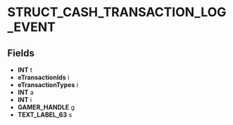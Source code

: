 # STRUCT_CASH_TRANSACTION_LOG_EVENT

## Fields
* **INT** t
* **eTransactionIds** i
* **eTransactionTypes** i
* **INT** a
* **INT** i
* **GAMER_HANDLE** g
* **TEXT_LABEL_63** s